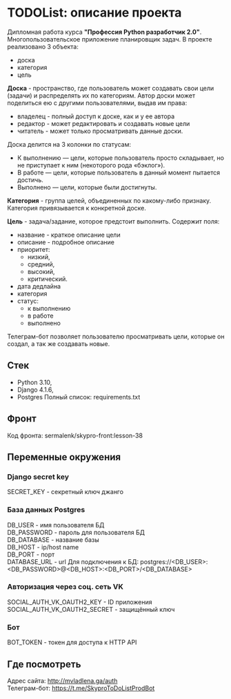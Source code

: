 # TODOList: описание проекта
Дипломная работа курса **"Профессия Python разработчик 2.0"**. </br>
Многопользовательское приложение планировщик задач.
В проекте реализовано 3 объекта:
- доска
- категория
- цель

**Доска** - пространство, где пользователь может создавать свои цели (задачи) и распределять их 
по категориям. Автор доски может поделиться ею с другими пользователями, выдав им права:
- владелец - полный доступ к доске, как и у ее автора
- редактор - может редактировать и создавать новые цели 
- читатель - может только просматривать данные доски. </br>

Доска делится на 3 колонки по статусам:
- К выполнению — цели, которые пользователь просто складывает, но не приступает к ним (некоторого рода «бэклог»).
- В работе — цели, которые пользователь в данный момент пытается достичь.
- Выполнено — цели, которые были достигнуты.

**Категория** - группа целей, объединенных по какому-либо признаку. Категория привязывается к конкретной доске.

**Цель** - задача/задание, которое предстоит выполнить. Содержит поля:
- название - краткое описание цели
- описание - подробное описание
- приоритет:
  - низкий,
  - средний,
  - высокий,
  - критический.
- дата дедлайна
- категория
- статус:
  - к выполнению
  - в работе
  - выполнено


Телеграм-бот позволяет пользователю просматривать цели, которые он создал, а так же создавать новые.

## Cтек 
- Python 3.10, 
- Django 4.1.6, 
- Postgres
Полный список: requirements.txt

## Фронт
Код фронта: sermalenk/skypro-front:lesson-38

## Переменные окружения
### Django secret key
SECRET_KEY - секретный ключ джанго
### База данных Postgres
DB_USER - имя пользователя БД </br>
DB_PASSWORD - пароль для пользователя БД </br>
DB_DATABASE - название базы </br>
DB_HOST - ip/host name </br>
DB_PORT - порт </br>
DATABASE_URL - url Для подключения к БД: postgres://<DB_USER>:<DB_PASSWORD>@<DB_HOST>:<DB_PORT>/<DB_DATABASE>
### Авторизация через соц. сеть VK
SOCIAL_AUTH_VK_OAUTH2_KEY - ID приложения	 </br>
SOCIAL_AUTH_VK_OAUTH2_SECRET - защищённый ключ </br>
### Бот
BOT_TOKEN - токен для доступа к HTTP API


## Где посмотреть
Адрес сайта: http://mvladlena.ga/auth </br>
Телеграм-бот: https://t.me/SkyproToDoListProdBot






